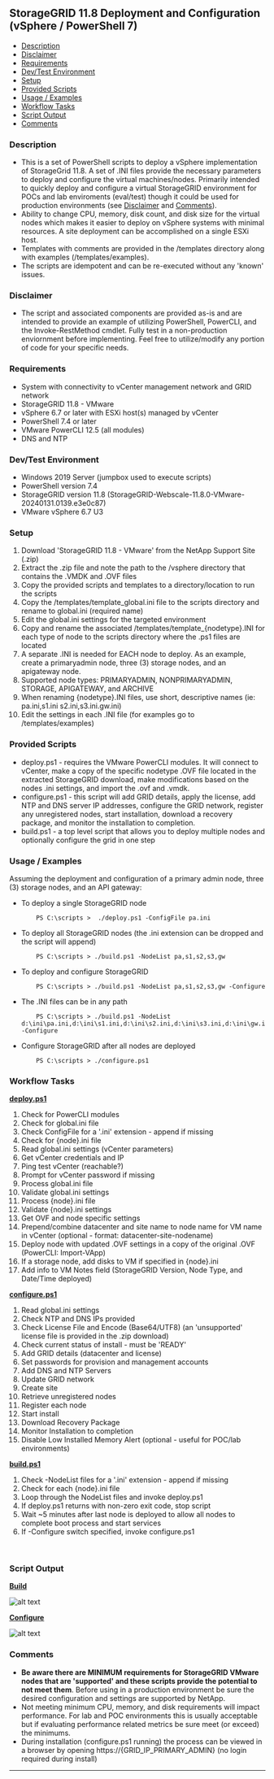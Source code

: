 ## StorageGRID 11.8 Deployment and Configuration (vSphere / PowerShell 7)

* [Description](#Description)
* [Disclaimer](#Disclaimer)
* [Requirements](#Requirements)
* [Dev/Test Environment](#Dev/Test-Environment)
* [Setup](#Setup)
* [Provided Scripts](#Provided-Scripts)
* [Usage / Examples](#Usage-/-Examples)
* [Workflow Tasks](#Workflow-Tasks)
* [Script Output](#Script-Output)
* [Comments](#Comments)

### Description
* This is a set of PowerShell scripts to deploy a vSphere implementation of StorageGrid 11.8. A set of .INI files provide the necessary parameters to deploy and configure the virtual machines/nodes. Primarily intended to quickly deploy and configure a virtual StorageGRID environment for POCs and lab enviroments (eval/test) though it could be used for production environments (see [Disclaimer](#Disclaimer) and [Comments](#Comments)). 
* Ability to change CPU, memory, disk count, and disk size for the virtual nodes which makes it easier to deploy on vSphere systems with minimal resources. A site deployment can be accomplished on a single ESXi host. 
* Templates with comments are provided in the /templates directory along with examples (/templates/examples).
* The scripts are idempotent and can be re-executed without any 'known' issues.

### Disclaimer
* The script and associated components are provided as-is and are intended to provide an example of utilizing PowerShell, PowerCLI, and the Invoke-RestMethod cmdlet. Fully test in a non-production enviornment before implementing. Feel free to utilize/modify any portion of code for your specific needs.

### Requirements
* System with connectivity to vCenter management network and GRID network 
* StorageGRID 11.8 - VMware
* vSphere 6.7 or later with ESXi host(s) managed by vCenter
* PowerShell 7.4 or later
* VMware PowerCLI 12.5 (all modules)
* DNS and NTP

### Dev/Test Environment
* Windows 2019 Server (jumpbox used to execute scripts)
* PowerShell version 7.4
* StorageGRID version 11.8 (StorageGRID-Webscale-11.8.0-VMware-20240131.0139.e3e0c87)
* VMware vSphere 6.7 U3

### Setup
1. Download 'StorageGRID 11.8 - VMware' from the NetApp Support Site (.zip)
2. Extract the .zip file and note the path to the /vsphere directory that contains the .VMDK and .OVF files
3. Copy the provided scripts and templates to a directory/location to run the scripts
4. Copy the /templates/template_global.ini file to the scripts directory and rename to global.ini (required name)
5. Edit the global.ini settings for the targeted environment
6. Copy and rename the associated /templates/template_{nodetype}.INI for each type of node to the scripts directory where the .ps1 files are located 
7. A separate .INI is needed for EACH node to deploy. As an example, create a primaryadmin node, three (3) storage nodes, and an apigateway node.
8. Supported node types: PRIMARYADMIN, NONPRIMARYADMIN, STORAGE, APIGATEWAY, and ARCHIVE
9. When renaming {nodetype}.INI files, use short, descriptive names (ie: pa.ini,s1.ini s2.ini,s3.ini.gw.ini)
10. Edit the settings in each .INI file (for examples go to /templates/examples)

### Provided Scripts
* deploy.ps1 - requires the VMware PowerCLI modules. It will connect to vCenter, make a copy of the specific nodetype .OVF file located in the extracted StorageGRID download, make modifications based on the nodes .ini settings, and import the .ovf and .vmdk. 
* configure.ps1 - this script will add GRID details, apply the license, add NTP and DNS server IP addresses, configure the GRID network, register any unregistered nodes, start installation, download a recovery package, and monitor the installation to completion.
* build.ps1 - a top level script that allows you to deploy multiple nodes and optionally configure the grid in one step

### Usage / Examples
Assuming the deployment and configuration of a primary admin node, three (3) storage nodes, and an API gateway:

* To deploy a single StorageGRID node

          PS C:\scripts >  ./deploy.ps1 -ConfigFile pa.ini

* To deploy all StorageGRID nodes (the .ini extension can be dropped and the script will append)

          PS C:\scripts > ./build.ps1 -NodeList pa,s1,s2,s3,gw
          
* To deploy and configure StorageGRID

          PS C:\scripts > ./build.ps1 -NodeList pa,s1,s2,s3,gw -Configure
          
* The .INI files can be in any path

          PS C:\scripts > ./build.ps1 -NodeList d:\ini\pa.ini,d:\ini\s1.ini,d:\ini\s2.ini,d:\ini\s3.ini,d:\ini\gw.ini -Configure

* Configure StorageGRID after all nodes are deployed

          PS C:\scripts > ./configure.ps1

### Workflow Tasks
**<u>deploy.ps1</u>**
1. Check for PowerCLI modules
2. Check for global.ini file
3. Check ConfigFile for a '.ini' extension - append if missing
4. Check for {node}.ini file
5. Read global.ini settings (vCenter parameters)
6. Get vCenter credentials and IP
7. Ping test vCenter (reachable?)
8. Prompt for vCenter password if missing
9. Process global.ini file
10. Validate global.ini settings
11. Process {node}.ini file
12. Validate {node}.ini settings
13. Get OVF and node specific settings
14. Prepend/combine datacenter and site name to node name for VM name in vCenter (optional - format: datacenter-site-nodename)
15. Deploy node with updated .OVF settings in a copy of the original .OVF (PowerCLI:  Import-VApp)
16. If a storage node, add disks to VM if specified in {node}.ini
17. Add info to VM Notes field (StorageGRID Version, Node Type, and Date/Time deployed)

**<u>configure.ps1</u>**
1. Read global.ini settings
2. Check NTP and DNS IPs provided
3. Check License File and Encode (Base64/UTF8) (an 'unsupported' license file is provided in the .zip download)
4. Check current status of install - must be 'READY'
5. Add GRID details (datacenter and license)
6. Set passwords for provision and management accounts
7. Add DNS and NTP Servers
8. Update GRID network
9. Create site
10. Retrieve unregistered nodes
11. Register each node
12. Start install
13. Download Recovery Package
14. Monitor Installation to completion
15. Disable Low Installed Memory Alert (optional - useful for POC/lab environments)

**<u>build.ps1</u>**
1. Check -NodeList files for a '.ini' extension - append if missing
2. Check for each {node}.ini file
3. Loop through the NodeList files and invoke deploy.ps1
4. If deploy.ps1 returns with non-zero exit code, stop script
5. Wait ~5 minutes after last node is deployed to allow all nodes to complete boot process and start services
6. If -Configure switch specified, invoke configure.ps1
<br>

### Script Output
**<u>Build</u>**

![alt text](https://github.com/johncchampion/sg_vsphere/blob/main/images/sg-vmware1.png "Build Script Output")

**<u>Configure</u>**

![alt text](https://github.com/johncchampion/sg_vsphere/blob/main/images/sg-vmware2.png "Configure Script Output")

### Comments
* **Be aware there are MINIMUM requirements for StorageGRID VMware nodes that are 'supported' and these scripts provide the potential to not meet them**. Before using in a production environment be sure the desired configuration and settings are supported by NetApp. 
*  Not meeting minimum CPU, memory, and disk requirements will impact performance.  For lab and POC environments this is usually acceptable but if evaluating performance related metrics be sure meet (or exceed) the minimums.
* During installation (configure.ps1 running) the process can be viewed in a browser by opening https://{GRID_IP_PRIMARY_ADMIN} (no login required during install)

<hr/>
<br/>